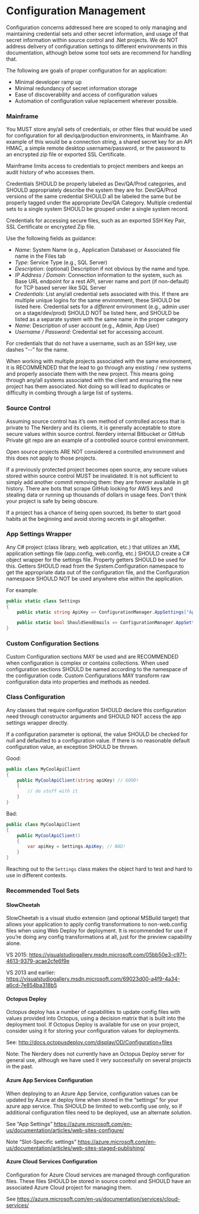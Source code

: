 Configuration Management
===========================================

Configuration concerns addressed here are scoped to only managing and
maintaining credential sets and other secret information, and usage of that
secret information within source control and .Net projects. We do NOT address
delivery of configuration settings to different environments in this
documentation, although below some tool sets are recommend for handling that.

The following are goals of proper configuration for an application:
* Minimal developer ramp up
* Minimal redundancy of secret information storage
* Ease of discoverability and access of configuration values
* Automation of configuration value replacement wherever possible.

### Mainframe

You MUST store any/all sets of credentials, or other files that would be used
for configuration for all dev/qa/production environments, in Mainframe. An
example of this would be a connection string, a shared secret key for an API
HMAC, a simple remote desktop username/password, or the password to an encrypted
zip file or exported SSL Certificate.

Mainframe limits access to credentials to project members and keeps an audit history
of who accesses them.

Credentials SHOULD be properly labeled as Dev/QA/Prod categories, and SHOULD
appropriately describe the system they are for. Dev/QA/Prod versions of the same
credential SHOULD all be labeled the same but be properly tagged under the
appropriate Dev/QA Category.  Multiple credential sets to a single system SHOULD
be grouped under a single system record.

Credentials for accessing secure files, such as an exported SSH Key Pair, SSL Certificate or encrypted Zip file.

Use the following fields as guidance:

* *Name*: System Name (e.g., Application Database) or Associated file name in
  the Files tab
* *Type*: Service Type (e.g., SQL Server)
* *Description*: (optional) Description if not obvious by the name and type.
* *IP Address / Domain*: Connection information to the system, such as Base URL
  endpoint for a rest API, server name and port (if non-default) for TCP based
  server like SQL Server
* *Credentials*: List any/all credential sets associated with this. If there are
  multiple unique logins for the same environment, these SHOULD be listed here.
  Credential sets for a _different_ environment (e.g., admin user on a
  stage/dev/prod) SHOULD NOT be listed here, and SHOULD be listed as a separate
  system with the same name in the proper category
* *Name*: Description of user account (e.g., Admin, App User)
* *Username / Password*: Credential set for accessing account.


For credentials that do not have a username, such as an SSH key, use dashes “--”
for the name.

When working with multiple projects associated with the same environment, it is
RECOMMENDED that the lead to go through any existing / new systems and properly
associate them with the new project. This means going through any/all systems
associated with the client and ensuring the new project has them associated. Not
doing so will lead to duplicates or difficulty in combing through a large list
of systems.

### Source Control

Assuming source control has it’s own method of controlled access that is private
to The Nerdery and its clients, it is generally acceptable to store secure
values within source control. Nerdery internal Bitbucket or GitHub Private git repo are an
example of a controlled source control environment.

Open source projects ARE NOT considered a controlled environment and this does
not apply to those projects.

If a previously protected project becomes open source, any secure values stored
within source control MUST be invalidated. It is not sufficient to simply add
another commit removing them: they are forever available in git history. There
are bots that scrape GitHub looking for AWS keys and stealing data or running up
thousands of dollars in usage fees. Don't think your project is safe by being
obscure.

If a project has a chance of being open sourced, its better to start good habits
at the beginning and avoid storing secrets in git altogether.

### App Settings Wrapper

Any C# project (class library, web application, etc.) that utilizes an XML
application settings file (app.config, web.config, etc.) SHOULD create a C#
object wrapper for the settings file.  Property getters SHOULD be used for this.
Getters SHOULD read from the System.Configuration namespace to get the
appropriate data out of the configuration file, and the Configuration namespace
SHOULD NOT be used anywhere else within the application.

For example:

```csharp Settings.cs
public static class Settings
{
    public static string ApiKey => ConfigurationManager.AppSettings["ApiKey];

    public static bool ShouldSendEmails => ConfigurationManager.AppSettings["SendEmails"] === "true";
}
```

### Custom Configuration Sections

Custom Configuration sections MAY be used and are RECOMMENDED when configuration
is complex or contains collections.  When used configuration sections SHOULD be
named according to the namespace of the configuration code.  Custom
Configurations MAY transform raw configuration data into properties and methods
as needed.

### Class Configuration

Any classes that require configuration SHOULD declare this configuration need
through constructor arguments and SHOULD NOT access the app settings wrapper
directly.

If a configuration parameter is optional, the value SHOULD be checked for null
and defaulted to a configuration value. If there is no reasonable default
configuration value, an exception SHOULD be thrown.

Good:

```csharp
public class MyCoolApiClient
{
    public MyCoolApiClient(string apiKey) // GOOD!
    {
        // do stuff with it
    }
}
```

Bad:

```csharp
public class MyCoolApiClient
{
    public MyCoolApiClient()
    {
        var apiKey = Settings.ApiKey; // BAD!
    }
}
```

Reaching out to the `Settings` class makes the object hard to test and hard to
use in different contexts.


### Recommended Tool Sets

#### SlowCheetah

SlowCheetah is a visual studio extension (and optional MSBuild target) that
allows your application to apply config transformations to non-web.config files
when using Web Deploy for deployment. It is recommended for use if you’re doing
any config transformations at all, just for the preview capability alone.

VS 2015: https://visualstudiogallery.msdn.microsoft.com/05bb50e3-c971-4613-9379-acae2cfe6f9e

VS 2013 and earlier: https://visualstudiogallery.msdn.microsoft.com/69023d00-a4f9-4a34-a6cd-7e854ba318b5

#### Octopus Deploy

Octopus deploy has a number of capabilities to update config files with values
provided into Octopus, using a decision matrix that is built into the deployment
tool. If Octopus Deploy is available for use on your project, consider using it
for storing your configuration values for deployments.

See: http://docs.octopusdeploy.com/display/OD/Configuration+files

Note: The Nerdery does not currently have an Octopus Deploy server for general
use, although we have used it very successfully on several projects in the past.

#### Azure App Services Configuration

When deploying to an Azure App Service, configuration values can be updated by
Azure at deploy time when stored in the “settings” for your azure app service.
This SHOULD be limited to web.config use only, so if additional configuration
files need to be deployed, use an alternate solution.

See “App Settings” https://azure.microsoft.com/en-us/documentation/articles/web-sites-configure/

Note “Slot-Specific settings” https://azure.microsoft.com/en-us/documentation/articles/web-sites-staged-publishing/

#### Azure Cloud Services Configuration

Configuration for Azure Cloud services are managed through configuration files.
These files SHOULD be stored in source control and SHOULD have an associated
Azure Cloud project for managing them.

See https://azure.microsoft.com/en-us/documentation/services/cloud-services/
